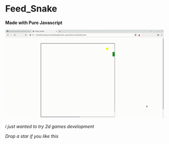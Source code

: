 # Feed_Snake

**Made with Pure Javascript**

<img src="preview.gif"/>

*i just wanted to try 2d games development*

*Drop a star if you like this*